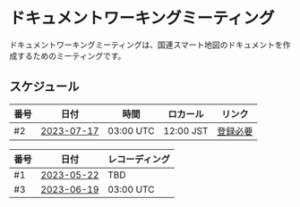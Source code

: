 # ドキュメントワーキングミーティング

ドキュメントワーキングミーティングは、国連スマート地図のドキュメントを作成するためのミーティングです。

## スケジュール

|番号 | 日付 | 時間 |ロカール| リンク
|-------|------|------|------|------|
| #2 | [2023-07-17](./2023-06-19.md) | 03:00 UTC|12:00 JST| [登録必要](https://ucla.zoom.us/meeting/register/tJUrcO-pqjsiEtQZccTcBHfbeISlnexdxe4Z)|

<!-- ### 過去のミーティング -->
|番号 | 日付 | レコーディング |
|----|------|--------------|
| #1 | [2023-05-22](./2023-05-22.md) |TBD|
| #3 | [2023-06-19](./2023-06-19.md) | 03:00 UTC|12:00 JST| TBD|
